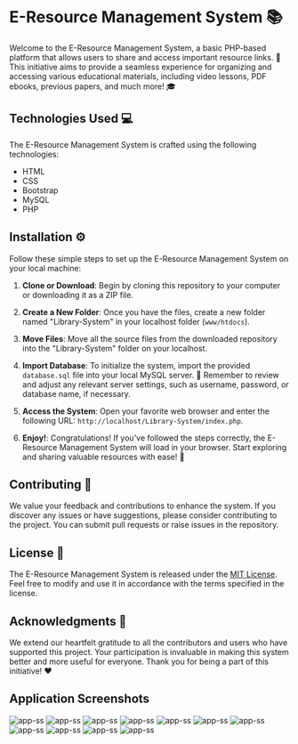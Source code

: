 # E-Resource Management System :books:

Welcome to the E-Resource Management System, a basic PHP-based platform that allows users to share and access important resource links. :rocket: This initiative aims to provide a seamless experience for organizing and accessing various educational materials, including video lessons, PDF ebooks, previous papers, and much more! :mortar_board:

## Technologies Used :computer:

The E-Resource Management System is crafted using the following technologies:

- HTML
- CSS
- Bootstrap
- MySQL
- PHP

## Installation :gear:

Follow these simple steps to set up the E-Resource Management System on your local machine:

1. **Clone or Download**: Begin by cloning this repository to your computer or downloading it as a ZIP file.

2. **Create a New Folder**: Once you have the files, create a new folder named "Library-System" in your localhost folder (`www/htdocs`).

3. **Move Files**: Move all the source files from the downloaded repository into the "Library-System" folder on your localhost.

4. **Import Database**: To initialize the system, import the provided `database.sql` file into your local MySQL server. :floppy_disk: Remember to review and adjust any relevant server settings, such as username, password, or database name, if necessary.

5. **Access the System**: Open your favorite web browser and enter the following URL: `http://localhost/Library-System/index.php`.

6. **Enjoy!**: Congratulations! If you've followed the steps correctly, the E-Resource Management System will load in your browser. Start exploring and sharing valuable resources with ease! :tada:

## Contributing :raised_hands:

We value your feedback and contributions to enhance the system. If you discover any issues or have suggestions, please consider contributing to the project. You can submit pull requests or raise issues in the repository.

## License :page_facing_up:

The E-Resource Management System is released under the [MIT License](LICENSE). Feel free to modify and use it in accordance with the terms specified in the license.

## Acknowledgments :pray:

We extend our heartfelt gratitude to all the contributors and users who have supported this project. Your participation is invaluable in making this system better and more useful for everyone. Thank you for being a part of this initiative! :heart:

## Application Screenshots
![app-ss](https://github.com/Deshan555/Online-Library/blob/master/app-screens/Screenshot_3.png)
![app-ss](https://github.com/Deshan555/Online-Library/blob/master/app-screens/Screenshot_4.png)
![app-ss](https://github.com/Deshan555/Online-Library/blob/master/app-screens/Screenshot_6.png)
![app-ss](https://github.com/Deshan555/Online-Library/blob/master/app-screens/Screenshot_7.png)
![app-ss](https://github.com/Deshan555/Online-Library/blob/master/app-screens/Screenshot_8.png)
![app-ss](https://github.com/Deshan555/Online-Library/blob/master/app-screens/Screenshot_9.png)
![app-ss](https://github.com/Deshan555/Online-Library/blob/master/app-screens/Screenshot_10.png)
![app-ss](https://github.com/Deshan555/Online-Library/blob/master/app-screens/Screenshot_11.png)
![app-ss](https://github.com/Deshan555/Online-Library/blob/master/app-screens/Screenshot_12.png)
![app-ss](https://github.com/Deshan555/Online-Library/blob/master/app-screens/Screenshot_13.png)
![app-ss](https://github.com/Deshan555/Online-Library/blob/master/app-screens/Screenshot_14.png)
